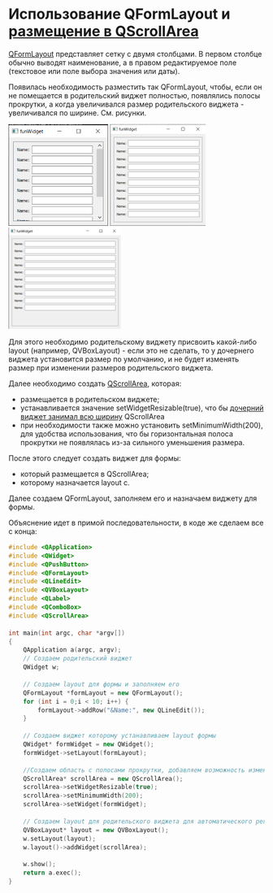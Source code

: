 # Использование QFormLayout и [размещение в QScrollArea](https://stackoverflow.com/questions/49099606/how-can-i-put-a-qformlayout-in-a-scrollarea)

[QFormLayout](https://doc.qt.io/qt-6/qformlayout.html) представляет сетку с двумя столбцами. В первом столбце обычно выводят наименование, а в правом редактируемое поле (текстовое или поле выбора значения или даты).

Появилась необходимость разместить так QFormLayout, чтобы, если он не помещается в родительский виджет полностью, появлялись полосы прокрутки, а когда увеличивался размер родительского виджета - увеличивался по ширине. См. рисунки.

<img src="q_form_layout_img/small.png" alt="drawing" height="200"/>
<img src="q_form_layout_img/middle.png" alt="drawing" height="200"/>
<img src="q_form_layout_img/big.png" alt="drawing" height="200"/>

Для этого необходимо родительскому виджету присвоить какой-либо layout (например, QVBoxLayout) - если это не сделать, то у дочернего виджета установится размер по умолчанию, и не будет изменять размер при изменении размеров родительского виджета.

Далее необходимо создать [QScrollArea](https://doc.qt.io/qt-6/qscrollarea.html), которая:

- размещается в родительском виджете;
- устанавливается значение setWidgetResizable(true), что бы [дочерний виджет занимал всю ширину](https://ru.stackoverflow.com/questions/847717/Как-работает-qscrollarea) QScrollArea
- при необходимости также можно установить setMinimumWidth(200), для удобства использования, что бы горизонтальная полоса прокрутки не появлялась из-за сильного уменьшения размера.

После этого следует создать виджет для формы:

- который размещается в QScrollArea;
- которому назначается layout с.

Далее создаем QFormLayout, заполняем его и назначаем виджету для формы.

Объяснение идет в примой последовательности, в коде же сделаем все с конца:

```cpp
#include <QApplication>
#include <QWidget>
#include <QPushButton>
#include <QFormLayout>
#include <QLineEdit>
#include <QVBoxLayout>
#include <QLabel>
#include <QComboBox>
#include <QScrollArea>

int main(int argc, char *argv[])
{
    QApplication a(argc, argv);
    // Создаем родительский виджет
    QWidget w;

    // Создаем layout для формы и заполняем его
    QFormLayout *formLayout = new QFormLayout();
    for (int i = 0;i < 10; i++) {
        formLayout->addRow("&Name:", new QLineEdit());
    }

    // Создаем виджет которому устанавливаем layout формы
    QWidget* formWidget = new QWidget();
    formWidget->setLayout(formLayout);

    //Создаем область с полосами прокрутки, добавляем возможность изменения размеров дочерних элементов, устанавливаем минимальную ширину и добавляем дочерним элементов виджет с формой
    QScrollArea* scrollArea = new QScrollArea();
    scrollArea->setWidgetResizable(true);
    scrollArea->setMinimumWidth(200);
    scrollArea->setWidget(formWidget);

    // Создаем layout для родительского виджета для автоматического регулирования размеров дочерних виджетов
    QVBoxLayout* layout = new QVBoxLayout();
    w.setLayout(layout);
    w.layout()->addWidget(scrollArea);

    w.show();
    return a.exec();
}
```

